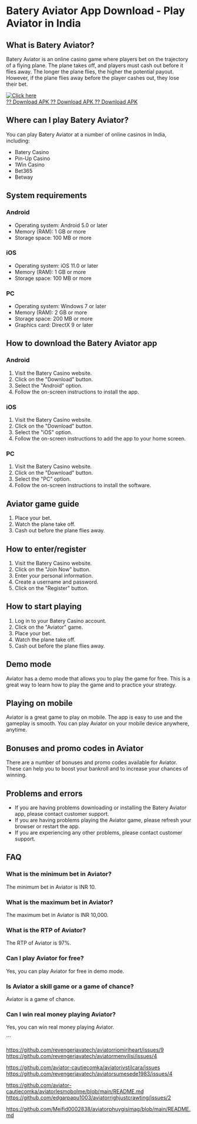 # Batery Aviator App Download - Play Aviator in India

## What is Batery Aviator?

Batery Aviator is an online casino game where players bet on the
trajectory of a flying plane. The plane takes off, and players must cash
out before it flies away. The longer the plane flies, the higher the
potential payout. However, if the plane flies away before the player
cashes out, they lose their bet.

[![Click
here](https://readscoops.com/wp-content/uploads/2023/03/Readscoop-aviator-1-1.jpg)](https://traff.sbs/deff?key=battery+aviator)\
[?? Download APK ?? Download APK ?? Download
APK](https://traff.sbs/deff?key=battery+aviator)

## Where can I play Batery Aviator?

You can play Batery Aviator at a number of online casinos in India,
including:

-   Batery Casino
-   Pin-Up Casino
-   1Win Casino
-   Bet365
-   Betway

## System requirements

### Android

-   Operating system: Android 5.0 or later
-   Memory (RAM): 1 GB or more
-   Storage space: 100 MB or more

### iOS

-   Operating system: iOS 11.0 or later
-   Memory (RAM): 1 GB or more
-   Storage space: 100 MB or more

### PC

-   Operating system: Windows 7 or later
-   Memory (RAM): 2 GB or more
-   Storage space: 200 MB or more
-   Graphics card: DirectX 9 or later

## How to download the Batery Aviator app

### Android

1.  Visit the Batery Casino website.
2.  Click on the "Download" button.
3.  Select the "Android" option.
4.  Follow the on-screen instructions to install the app.

### iOS

1.  Visit the Batery Casino website.
2.  Click on the "Download" button.
3.  Select the "iOS" option.
4.  Follow the on-screen instructions to add the app to your home
    screen.

### PC

1.  Visit the Batery Casino website.
2.  Click on the "Download" button.
3.  Select the "PC" option.
4.  Follow the on-screen instructions to install the software.

## Aviator game guide

1.  Place your bet.
2.  Watch the plane take off.
3.  Cash out before the plane flies away.

## How to enter/register

1.  Visit the Batery Casino website.
2.  Click on the "Join Now" button.
3.  Enter your personal information.
4.  Create a username and password.
5.  Click on the "Register" button.

## How to start playing

1.  Log in to your Batery Casino account.
2.  Click on the "Aviator" game.
3.  Place your bet.
4.  Watch the plane take off.
5.  Cash out before the plane flies away.

## Demo mode

Aviator has a demo mode that allows you to play the game for free. This
is a great way to learn how to play the game and to practice your
strategy.

## Playing on mobile

Aviator is a great game to play on mobile. The app is easy to use and
the gameplay is smooth. You can play Aviator on your mobile device
anywhere, anytime.

## Bonuses and promo codes in Aviator

There are a number of bonuses and promo codes available for Aviator.
These can help you to boost your bankroll and to increase your chances
of winning.

## Problems and errors

-   If you are having problems downloading or installing the Batery
    Aviator app, please contact customer support.
-   If you are having problems playing the Aviator game, please refresh
    your browser or restart the app.
-   If you are experiencing any other problems, please contact customer
    support.

## FAQ

### What is the minimum bet in Aviator?

The minimum bet in Aviator is INR 10.

### What is the maximum bet in Aviator?

The maximum bet in Aviator is INR 10,000.

### What is the RTP of Aviator?

The RTP of Aviator is 97%.

### Can I play Aviator for free?

Yes, you can play Aviator for free in demo mode.

### Is Aviator a skill game or a game of chance?

Aviator is a game of chance.

### Can I win real money playing Aviator?

Yes, you can win real money playing Aviator.

\`\`\`


https://github.com/revengerjavatech/aviatorriomiriheart/issues/9
https://github.com/revengerjavatech/aviatormenvilisi/issues/4



https://github.com/aviator-cautiecomka/aviatorivstilcara/issues
https://github.com/revengerjavatech/aviatorsumesede1983/issues/4

https://github.com/aviator-cautiecomka/aviatorlesmobolme/blob/main/README.md
https://github.com/edgarpapu1003/aviatorrighjustcrawting/issues/2


https://github.com/Meifid0002838/aviatorphuygisimag/blob/main/README.md
